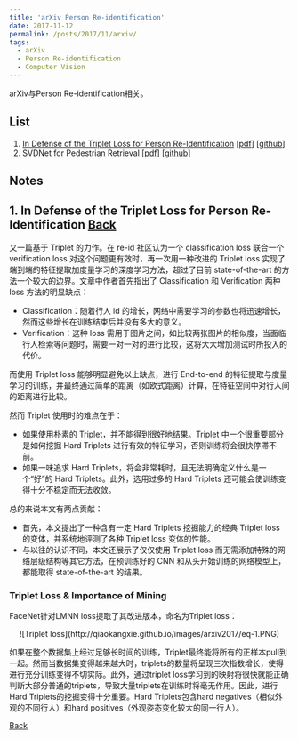 ```yaml
---
title: 'arXiv Person Re-identification'
date: 2017-11-12
permalink: /posts/2017/11/arxiv/
tags:
  - arXiv
  - Person Re-identification
  - Computer Vision
---
```


arXiv与Person Re-identification相关。

<span id="back"></span>
## List

1. [In Defense of the Triplet Loss for Person Re-Identification](#jump1) [[pdf](https://arxiv.org/pdf/1703.07737)] [[github](https://github.com/VisualComputingInstitute/triplet-reid)]
2. SVDNet for Pedestrian Retrieval [[pdf](https://arxiv.org/pdf/1703.05693)] [[github](https://github.com/syfafterzy/SVDNet-for-Pedestrian-Retrieval)]

## Notes

<span id="jump1"></span>
## 1. In Defense of the Triplet Loss for Person Re-Identification [Back](#back)

又一篇基于 Triplet 的力作。在 re-id 社区认为一个 classification loss 联合一个 verification loss 对这个问题更有效时，再一次用一种改进的 Triplet loss 实现了端到端的特征提取加度量学习的深度学习方法，超过了目前 state-of-the-art 的方法一个较大的边界。文章中作者首先指出了 Classification 和 Verification 两种 loss 方法的明显缺点：

- Classification：随着行人 id 的增长，网络中需要学习的参数也将迅速增长，然而这些增长在训练结束后并没有多大的意义。
- Verification：这种 loss 需用于图片之间，如比较两张图片的相似度，当面临行人检索等问题时，需要一对一对的进行比较，这将大大增加测试时所投入的代价。

而使用 Triplet loss 能够明显避免以上缺点，进行 End-to-end 的特征提取与度量学习的训练，并最终通过简单的距离（如欧式距离）计算，在特征空间中对行人间的距离进行比较。

然而 Triplet 使用时的难点在于：

- 如果使用朴素的 Triplet，并不能得到很好地结果。Triplet 中一个很重要部分是如何挖掘 Hard Triplets 进行有效的特征学习，否则训练将会很快停滞不前。
- 如果一味追求 Hard Triplets，将会非常耗时，且无法明确定义什么是一个“好”的 Hard Triplets。此外，选用过多的 Hard Triplets 还可能会使训练变得十分不稳定而无法收敛。

总的来说本文有两点贡献：
- 首先，本文提出了一种含有一定 Hard Triplets 挖掘能力的经典 Triplet loss 的变体，并系统地评测了各种 Triplet loss 变体的性能。
- 与以往的认识不同，本文还展示了仅仅使用 Triplet loss 而无需添加特殊的网络层级结构等其它方法，在预训练好的 CNN 和从头开始训练的网络模型上，都能取得 state-of-the-art 的结果。

### Triplet Loss & Importance of Mining

FaceNet针对LMNN loss提取了其改进版本，命名为Triplet loss：

<center>![Triplet loss](http://qiaokangxie.github.io/images/arxiv2017/eq-1.PNG)</center>

如果在整个数据集上经过足够长时间的训练，Triplet最终能将所有的正样本pull到一起。然而当数据集变得越来越大时，triplets的数量将呈现三次指数增长，使得进行充分训练变得不切实际。此外，通过triplet loss学习到的映射将很快就能正确判断大部分普通的triplets，导致大量triplets在训练时将毫无作用。因此，进行Hard Triplets的挖掘变得十分重要。Hard Triplets包含hard negatives（相似外观的不同行人）和hard positives（外观姿态变化较大的同一行人）。




[Back](#back)
